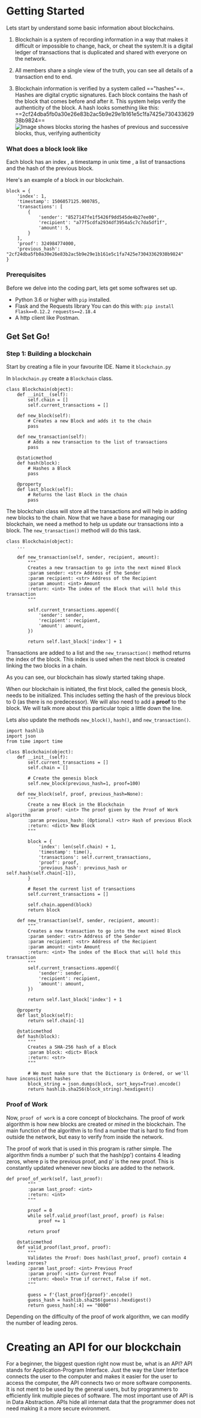 
# Getting Started

Lets start by understand some basic information about blockchains.

  1. Blockchain is a system of recording information in a way that makes it difficult or impossible to change, hack, or cheat the system.It is a digital ledger of transactions that is duplicated and shared with everyone on the network.

  2. All members share a single view of the truth, you can see all details of a transaction end to end.

  3. Blockchain information is verified by a system called =="hashes"==. Hashes are digital cryptic signatures. Each block contains the hash of the block that comes before and after it. This system helps verify the authenticity of the block.
  A hash looks something like this: ==2cf24dba5fb0a30e26e83b2ac5b9e29e1b161e5c1fa7425e73043362938b9824==
  ![Image shows blocks storing the hashes of previous and successive blocks, thus, verifying authenticity](C:\Users\JAHNAVI\Desktop\Project\Blocks&Hashes.jpg)


### What does a block look like

Each block has an index , a timestamp in unix time , a list of transactions and the hash of the previous block.

Here's an example of a block in our blockchain.
```
block = {
    'index': 1,
    'timestamp': 1506057125.900785,
    'transactions': [
        {
            'sender': "8527147fe1f5426f9dd545de4b27ee00",
            'recipient': "a77f5cdfa2934df3954a5c7c7da5df1f",
            'amount': 5,
        }
    ],
    'proof': 324984774000,
    'previous_hash': "2cf24dba5fb0a30e26e83b2ac5b9e29e1b161e5c1fa7425e73043362938b9824"
}
```
 ### Prerequisites 

Before we delve into the coding part, lets get some softwares set up.
  - Python 3.6 or higher with `pip` installed.
  - Flask and the Requests library
    You can do this with:
     ``pip install Flask==0.12.2 requests==2.18.4``
  - A http client like Postman.


## Get Set Go!
### Step 1: Building a blockchain
Start by creating a file in your favourite IDE. Name it `blockchain.py`

In `blockchain.py` create a `Blockchain` class.

```
class Blockchain(object):
    def __init__(self):
        self.chain = []
        self.current_transactions = []
        
    def new_block(self):
        # Creates a new Block and adds it to the chain
        pass
    
    def new_transaction(self):
        # Adds a new transaction to the list of transactions
        pass
    
    @staticmethod
    def hash(block):
        # Hashes a Block
        pass

    @property
    def last_block(self):
        # Returns the last Block in the chain
        pass
```
The blockchain class will store all the transactions and will help in adding new blocks to the chain.
Now that we have a base for managing our blockchain, we need a method to help us update our transactions into a block. The `new_transaction()` method will do this task.

```
class Blockchain(object):
    ...
    
    def new_transaction(self, sender, recipient, amount):
        """
        Creates a new transaction to go into the next mined Block
        :param sender: <str> Address of the Sender
        :param recipient: <str> Address of the Recipient
        :param amount: <int> Amount
        :return: <int> The index of the Block that will hold this transaction
        """

        self.current_transactions.append({
            'sender': sender,
            'recipient': recipient,
            'amount': amount,
        })

        return self.last_block['index'] + 1
```

Transactions are added to a list and the `new_transaction()` method returns the index of the block. This index is used when the next block is created linking the two blocks in a chain.

As you can see, our blockchain has slowly started taking shape.

When our blockchain is initiated, the first block, called the genesis block, needs to be initialized. This includes setting the hash of the previous block to 0 (as there is no predecessor). We will also need to add a **proof** to the block. We will talk more about this particular topic a little down the line.

Lets also update the methods `new_block()`, `hash()`, and `new_transaction()`.
```
import hashlib
import json
from time import time

class Blockchain(object):
    def __init__(self):
        self.current_transactions = []
        self.chain = []

        # Create the genesis block
        self.new_block(previous_hash=1, proof=100)

    def new_block(self, proof, previous_hash=None):
        """
        Create a new Block in the Blockchain
        :param proof: <int> The proof given by the Proof of Work algorithm
        :param previous_hash: (Optional) <str> Hash of previous Block
        :return: <dict> New Block
        """

        block = {
            'index': len(self.chain) + 1,
            'timestamp': time(),
            'transactions': self.current_transactions,
            'proof': proof,
            'previous_hash': previous_hash or self.hash(self.chain[-1]),
        }

        # Reset the current list of transactions
        self.current_transactions = []

        self.chain.append(block)
        return block

    def new_transaction(self, sender, recipient, amount):
        """
        Creates a new transaction to go into the next mined Block
        :param sender: <str> Address of the Sender
        :param recipient: <str> Address of the Recipient
        :param amount: <int> Amount
        :return: <int> The index of the Block that will hold this transaction
        """
        self.current_transactions.append({
            'sender': sender,
            'recipient': recipient,
            'amount': amount,
        })

        return self.last_block['index'] + 1

    @property
    def last_block(self):
        return self.chain[-1]

    @staticmethod
    def hash(block):
        """
        Creates a SHA-256 hash of a Block
        :param block: <dict> Block
        :return: <str>
        """

        # We must make sure that the Dictionary is Ordered, or we'll have inconsistent hashes
        block_string = json.dumps(block, sort_keys=True).encode()
        return hashlib.sha256(block_string).hexdigest()
```

### Proof of Work
Now, `proof of work` is a core concept of blockchains. The proof of work algorithm is how new blocks are created or _mined_ in the blockchain. The main function of the algorithm is to find a number that is hard to find from outside the network, but easy to verify from inside the network.

The proof of work that is used in this program is rather simple.
The algorithm finds a number p' such that the hash(pp') contains 4 leading zeros, where p is the previous proof, and p' is the new proof. This is constantly updated whenever new blocks are added to the network.

```
def proof_of_work(self, last_proof):
        """
        :param last_proof: <int>
        :return: <int>
        """

        proof = 0
        while self.valid_proof(last_proof, proof) is False:
            proof += 1

        return proof

    @staticmethod
    def valid_proof(last_proof, proof):
        """
        Validates the Proof: Does hash(last_proof, proof) contain 4 leading zeroes?
        :param last_proof: <int> Previous Proof
        :param proof: <int> Current Proof
        :return: <bool> True if correct, False if not.
        """

        guess = f'{last_proof}{proof}'.encode()
        guess_hash = hashlib.sha256(guess).hexdigest()
        return guess_hash[:4] == "0000"
```
Depending on the difficulty of the proof of work algorithm, we can modify the number of leading zeros.

# Creating an API for our blockchain
For a beginner, the biggest question right now must be, what is an API?
API stands for Application-Program Interface.
Just the way the User Interface connects the user to the computer and makes it easier for the user to access the computer, the API connects two or more software components.
It is not ment to be used by the general users, but by programmers to efficiently link multiple pieces of software.
The most important use of API is in Data Abstraction. APIs hide all internat data that the programmer does not need making it a more secure evironment.


